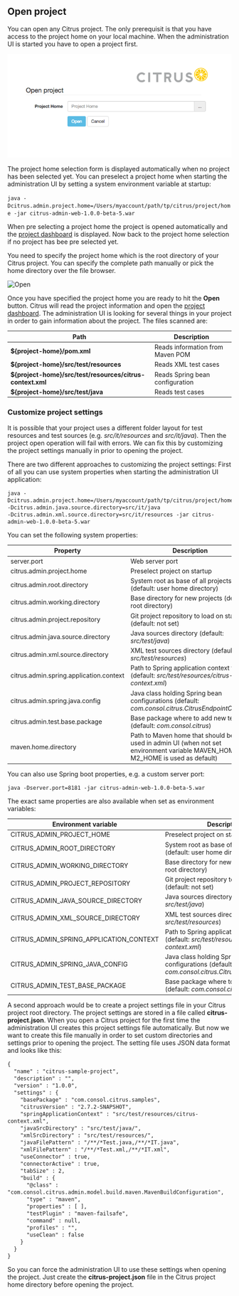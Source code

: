 ## Open project

You can open any Citrus project. The only prerequisit is that you have access to the project home on your local machine. When the administration UI is
started you have to open a project first.

![Open](screenshots/project-open.png)

The project home selection form is displayed automatically when no project has been selected yet. You can preselect a project home when starting the administration UI
by setting a system environment variable at startup:

```java -Dcitrus.admin.project.home=/Users/myaccount/path/tp/citrus/project/home -jar citrus-admin-web-1.0.0-beta-5.war```

When pre selecting a project home the project is opened automatically and the [project dashboard](project-dashboard.md) is displayed. Now back to the project home selection if no project has bee pre selected yet.

You need to specify the project home which is the root directory of your Citrus project. You can specify the complete path manually or pick the home directory over the file browser.

![Open](screenshots/project-home.png)

Once you have specified the project home you are ready to hit the **Open** button. Citrus will read the project information and open the [project dashboard](project-dashboard.md). The administration UI is looking
for several things in your project in order to gain information about the project. The files scanned are:

| Path                    | Description                           |
| ----------------------- | ------------------------------------- |
| **${project-home}/pom.xml** | Reads information from Maven POM  |
| **${project-home}/src/test/resources** | Reads XML test cases   |
| **${project-home}/src/test/resources/citrus-context.xml** | Reads Spring bean configuration |
| **${project-home}/src/test/java** | Reads test cases |

### Customize project settings

It is possible that your project uses a different folder layout for test resources and test sources (e.g. *src/it/resources* and *src/it/java*). Then the project open operation will fail with errors. We can fix this by customizing the project settings
manually in prior to opening the project. 

There are two different approaches to customizing the project settings: First of all you can use system properties when starting the administration UI application:

```
java -Dcitrus.admin.project.home=/Users/myaccount/path/tp/citrus/project/home -Dcitrus.admin.java.source.directory=src/it/java 
-Dcitrus.admin.xml.source.directory=src/it/resources -jar citrus-admin-web-1.0.0-beta-5.war
```

You can set the following system properties:

| Property                   | Description                           |
| -------------------------- | ------------------------------------- |
| server.port                | Web server port                       |
| citrus.admin.project.home               | Preselect project on startup          |
| citrus.admin.root.directory             | System root as base of all projects (default: user home directory) |
| citrus.admin.working.directory          | Base directory for new projects (default: root directory) |
| citrus.admin.project.repository         | Git project repository to load on startup (default: not set) |
| citrus.admin.java.source.directory      | Java sources directory (default: *src/test/java*)         |
| citrus.admin.xml.source.directory       | XML test sources directory (default: *src/test/resources*) |
| citrus.admin.spring.application.context | Path to Spring application context file (default: *src/test/resources/citrus-context.xml*) |
| citrus.admin.spring.java.config | Java class holding Spring bean configurations (default: *com.consol.citrus.CitrusEndpointConfig*) |
| citrus.admin.test.base.package | Base package where to add new tests (default: *com.consol.citrus*) |
| maven.home.directory       | Path to Maven home that should be used in admin UI (when not set environment variable MAVEN_HOME or M2_HOME is used as default) |

You can also use Spring boot properties, e.g. a custom server port:

```
java -Dserver.port=8181 -jar citrus-admin-web-1.0.0-beta-5.war
```

The exact same properties are also available when set as environment variables:

| Environment variable                   | Description                           |
| -------------------------- | ------------------------------------- |
| CITRUS_ADMIN_PROJECT_HOME               | Preselect project on startup          |
| CITRUS_ADMIN_ROOT_DIRECTORY             | System root as base of all projects (default: user home directory) |
| CITRUS_ADMIN_WORKING_DIRECTORY          | Base directory for new projects (default: root directory) |
| CITRUS_ADMIN_PROJECT_REPOSITORY         | Git project repository to load on startup (default: not set) |
| CITRUS_ADMIN_JAVA_SOURCE_DIRECTORY      | Java sources directory (default: *src/test/java*)         |
| CITRUS_ADMIN_XML_SOURCE_DIRECTORY       | XML test sources directory (default: *src/test/resources*) |
| CITRUS_ADMIN_SPRING_APPLICATION_CONTEXT | Path to Spring application context file (default: *src/test/resources/citrus-context.xml*) |
| CITRUS_ADMIN_SPRING_JAVA_CONFIG | Java class holding Spring bean configurations (default: *com.consol.citrus.CitrusEndpointConfig*) |
| CITRUS_ADMIN_TEST_BASE_PACKAGE | Base package where to add new tests (default: *com.consol.citrus*) |


A second approach would be to create a project settings file in your Citrus project root directory. The project settings are stored in a file called **citrus-project.json**. When you open a Citrus project for the first time the administration UI creates this project settings file
automatically. But now we want to create this file manually in order to set custom directories and settings prior to opening the project. The setting file uses JSON data format and looks like this:
 
```
{
  "name" : "citrus-sample-project",
  "description" : "",
  "version" : "1.0.0",
  "settings" : {
    "basePackage" : "com.consol.citrus.samples",
    "citrusVersion" : "2.7.2-SNAPSHOT",
    "springApplicationContext" : "src/test/resources/citrus-context.xml",
    "javaSrcDirectory" : "src/test/java/",
    "xmlSrcDirectory" : "src/test/resources/",
    "javaFilePattern" : "/**/*Test.java,/**/*IT.java",
    "xmlFilePattern" : "/**/*Test.xml,/**/*IT.xml",
    "useConnector" : true,
    "connectorActive" : true,
    "tabSize" : 2,
    "build" : {
      "@class" : "com.consol.citrus.admin.model.build.maven.MavenBuildConfiguration",
      "type" : "maven",
      "properties" : [ ],
      "testPlugin" : "maven-failsafe",
      "command" : null,
      "profiles" : "",
      "useClean" : false
    }
  }
}
```

So you can force the administration UI to use these settings when opening the project. Just create the **citrus-project.json** file in the Citrus project home directory before opening the project. 
